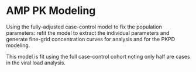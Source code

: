 AMP PK Modeling
=================


Using the fully-adjusted case-control model to fix the population parameters: refit the model to extract the individual parameters and generate fine-grid concentration curves for analysis and for the PKPD modeling.

This model is fit using the full case-control cohort noting only half are cases in the viral load analysis.